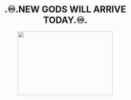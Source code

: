 <div id="header" align="center">
  <h1>.♾️.NEW GODS WILL ARRIVE TODAY.♾️.</h1>
  <div>
  <img src="https://media.newyorker.com/photos/5c756f11d87bdc59781935e0/master/w_2560%2Cc_limit/170403-mukherjee-hero.gif" width="300" height="200"/>
  </div>
  <div>
  <img src="https://komarev.com/ghpvc/?username=snowleopard17&style=flat-square&color=blue" alt=""/>
  </div>
</div>
